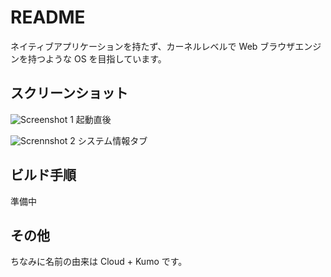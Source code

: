 # README #

ネイティブアプリケーションを持たず、カーネルレベルで Web ブラウザエンジンを持つような OS を目指しています。

## スクリーンショット
![Screenshot 1](http://i.imgur.com/WzYNnuM.png?1)
起動直後

![Scrennshot 2](http://i.imgur.com/DuVJeno.png?1)
システム情報タブ

## ビルド手順
準備中

## その他
ちなみに名前の由来は Cloud + Kumo です。

